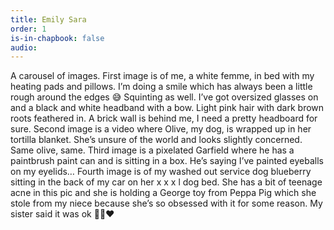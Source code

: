 ```yaml
---
title: Emily Sara
order: 1
is-in-chapbook: false
audio: 
---
```

A carousel of images. First image is of me, a white femme, in bed with my heating pads and pillows. I’m doing a smile which has always been a little rough around the edges 😅 Squinting as well. I’ve got oversized glasses on and a black and white headband with a bow. Light pink hair with dark brown roots feathered in. A brick wall is behind me, I need a pretty headboard for sure. Second image is a video where Olive, my dog, is wrapped up in her tortilla blanket. She’s unsure of the world and looks slightly concerned. Same olive, same. Third image is a pixelated Garfield where he has a paintbrush paint can and is sitting in a box. He’s saying I’ve painted eyeballs on my eyelids… Fourth image is of my washed out service dog blueberry sitting in the back of my car on her x x x l dog bed. She has a bit of teenage acne in this pic and she is holding a George toy from Peppa Pig which she stole from my niece because she’s so obsessed with it for some reason. My sister said it was ok 🙏🏻❤️
